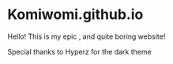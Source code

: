 # Komiwomi.github.io 

Hello! This is my epic , and quite boring website!

Special thanks to Hyperz for the dark theme
